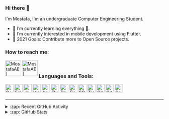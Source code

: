 ### Hi there 👋
I'm Mostafa, I'm an undergraduate Computer Engineering Student.

- 🌱 I’m currently learning everything 🤣.
- 🔭 I’m currently interested in mobile development using Flutter.
- 🥅 2021 Goals: Contribute more to Open Source projects.

### How to reach me:

[<img align="left" alt="MostafaAE | Instagram" width="50px" src="https://user-images.githubusercontent.com/47731377/116507546-bbeca480-a8bf-11eb-9a4c-99fdc9e138f7.png" />][facebook]
[<img align="left" alt="MostafaAE | LinkedIn" width="50px" src="https://user-images.githubusercontent.com/47731377/116507547-bbeca480-a8bf-11eb-9e7c-84fc88cde218.png" />][linkedin]

<br />

### Languages and Tools:

<img align="left" alt="C++" width="26px" src="https://user-images.githubusercontent.com/47731377/116501296-bb98dd00-a8b0-11eb-9663-0c5cb4e712ef.png" />
<img align="left" alt="Eclipse" width="26px" src="https://user-images.githubusercontent.com/47731377/116506732-28ff3a80-a8be-11eb-8f20-6a1be2591ea6.png" />
<img align="left" alt="Java" width="26px" src="https://user-images.githubusercontent.com/47731377/116501299-bc317380-a8b0-11eb-8f1a-9379588b5f56.png" />
<img align="left" alt="Visual Studio Code" width="26px" src="https://user-images.githubusercontent.com/47731377/116501300-bcca0a00-a8b0-11eb-814b-ee4d9b2ed96a.png" />
<img align="left" alt="Android Studio" width="26px" src="https://user-images.githubusercontent.com/47731377/116507191-120d1800-a8bf-11eb-889e-4053868403f3.png" />
<img align="left" alt="Flutter" width="26px" src="https://user-images.githubusercontent.com/47731377/116501303-be93cd80-a8b0-11eb-84fa-62df2fc5ee99.png" />
<img align="left" alt="Dart" width="26px" src="https://user-images.githubusercontent.com/47731377/116501305-be93cd80-a8b0-11eb-91e0-b5e51c357214.png" />
<img align="left" alt="Firebase" width="26px" src="https://user-images.githubusercontent.com/47731377/116501306-be93cd80-a8b0-11eb-9cac-06107cc596d0.png" />
<img align="left" alt="SQL" width="26px" src="https://user-images.githubusercontent.com/47731377/116501307-bf2c6400-a8b0-11eb-8de5-9706ffe9175d.png" />
<img align="left" alt="Trello" width="26px" src="https://user-images.githubusercontent.com/47731377/116507012-c5294180-a8be-11eb-9890-d5fcc089ed33.png" />
<img align="left" alt="GitHub" width="26px" src="https://user-images.githubusercontent.com/47731377/116506791-4b915380-a8be-11eb-939c-4cae75981bfc.png" />
<img align="left" alt="Git" width="26px" src="https://user-images.githubusercontent.com/47731377/116501309-bfc4fa80-a8b0-11eb-9bda-dde2a7c5036d.png" />
<img align="left" alt="Console" width="26px" src="https://user-images.githubusercontent.com/47731377/116507010-c490ab00-a8be-11eb-8baa-a3fca7487535.png" />

<br />
<br />

---

<details>
  <summary>:zap: Recent GitHub Activity</summary>
  
<!--START_SECTION:activity-->
1. 💪 Opened PR [#1](https://github.com/Mohamed-Fathy-Salah/stl-complete/pull/1) in [Mohamed-Fathy-Salah/stl-complete](https://github.com/Mohamed-Fathy-Salah/stl-complete)
2. 🎉 Merged PR [#53](https://github.com/O-Gamal/TEA-Tiny-Encryption-Algorithm/pull/53) in [O-Gamal/TEA-Tiny-Encryption-Algorithm](https://github.com/O-Gamal/TEA-Tiny-Encryption-Algorithm)
3. 💪 Opened PR [#53](https://github.com/O-Gamal/TEA-Tiny-Encryption-Algorithm/pull/53) in [O-Gamal/TEA-Tiny-Encryption-Algorithm](https://github.com/O-Gamal/TEA-Tiny-Encryption-Algorithm)
4. 🎉 Merged PR [#52](https://github.com/O-Gamal/TEA-Tiny-Encryption-Algorithm/pull/52) in [O-Gamal/TEA-Tiny-Encryption-Algorithm](https://github.com/O-Gamal/TEA-Tiny-Encryption-Algorithm)
5. 💪 Opened PR [#52](https://github.com/O-Gamal/TEA-Tiny-Encryption-Algorithm/pull/52) in [O-Gamal/TEA-Tiny-Encryption-Algorithm](https://github.com/O-Gamal/TEA-Tiny-Encryption-Algorithm)
<!--END_SECTION:activity-->

</details>

<details>
  <summary>:zap: GitHub Stats</summary>

  <img align="left" alt="codeSTACKr's GitHub Stats" src="https://github-readme-stats-mostafaae.vercel.app/api?username=MostafaAE&show_icons=true&hide_border=true&theme=tokyonight&hide=stars" />

</details>

[linkedin]: https://www.linkedin.com/in/mostafaae/
[facebook]: https://www.facebook.com/M0stafaAE
